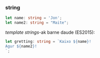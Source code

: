 ### string

```typescript
let name: string = 'Jon';
let name2: string = "Maite";
```
_template strings_-ak barne daude (ES2015):

```typescript
let gretting: string = `Kaixo ${name}!
Agur ${name2}!
`;
```

